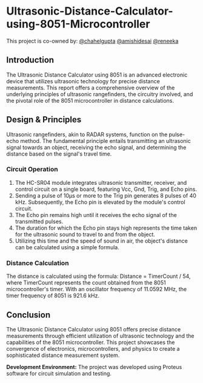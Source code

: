 # Ultrasonic-Distance-Calculator-using-8051-Microcontroller

This project is co-owned by: [@chahelgupta](https://www.github.com/chahelgupta) [@amishidesai](https://www.github.com/AmishiDesai04) [@reneeka](https://www.github.com/reneeka)

## Introduction
The Ultrasonic Distance Calculator using 8051 is an advanced electronic device that utilizes ultrasonic technology for precise distance measurements. This report offers a comprehensive overview of the underlying principles of ultrasonic rangefinders, the circuitry involved, and the pivotal role of the 8051 microcontroller in distance calculations.

## Design & Principles
Ultrasonic rangefinders, akin to RADAR systems, function on the pulse-echo method. The fundamental principle entails transmitting an ultrasonic signal towards an object, receiving the echo signal, and determining the distance based on the signal's travel time.

### Circuit Operation
1. The HC-SR04 module integrates ultrasonic transmitter, receiver, and control circuit on a single board, featuring Vcc, Gnd, Trig, and Echo pins.
2. Sending a pulse of 10µs or more to the Trig pin generates 8 pulses of 40 kHz. Subsequently, the Echo pin is elevated by the module's control circuit.
3. The Echo pin remains high until it receives the echo signal of the transmitted pulses.
4. The duration for which the Echo pin stays high represents the time taken for the ultrasonic sound to travel to and from the object.
5. Utilizing this time and the speed of sound in air, the object's distance can be calculated using a simple formula.

### Distance Calculation
The distance is calculated using the formula: Distance = TimerCount / 54, where TimerCount represents the count obtained from the 8051 microcontroller's timer. With an oscillator frequency of 11.0592 MHz, the timer frequency of 8051 is 921.6 kHz.

## Conclusion
The Ultrasonic Distance Calculator using 8051 offers precise distance measurements through efficient utilization of ultrasonic technology and the capabilities of the 8051 microcontroller. This project showcases the convergence of electronics, microcontrollers, and physics to create a sophisticated distance measurement system.

**Development Environment:** The project was developed using Proteus software for circuit simulation and testing.
